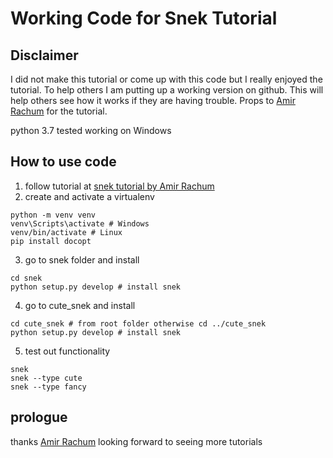 # Working Code for Snek Tutorial

## Disclaimer
I did not make this tutorial or come up with this code but I really enjoyed the tutorial. To help others I am putting up a working version on github. This will help others see how it works if they are having trouble. Props to [Amir Rachum](https://discuss.amir.rachum.com/t/python-entry-points-explained/193/19) for the tutorial.

python 3.7 tested working on Windows

## How to use code
1. follow tutorial at [snek tutorial by Amir Rachum](https://discuss.amir.rachum.com/t/python-entry-points-explained/193/19)
2. create and activate a virtualenv
```
python -m venv venv
venv\Scripts\activate # Windows
venv/bin/activate # Linux
pip install docopt
```
3. go to snek folder and install
```
cd snek
python setup.py develop # install snek
```
4. go to cute_snek and install
```
cd cute_snek # from root folder otherwise cd ../cute_snek
python setup.py develop # install snek
```
5. test out functionality
```
snek
snek --type cute
snek --type fancy
```
## prologue 
thanks [Amir Rachum](https://discuss.amir.rachum.com/t/python-entry-points-explained/193/19) looking forward to seeing more tutorials